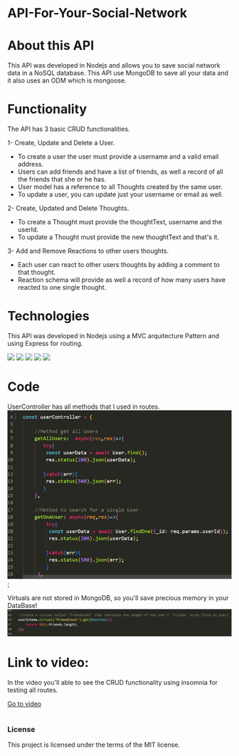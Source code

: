 # API-For-Your-Social-Network


# About this API

This API was developed in Nodejs and allows you to save social network data in a NoSQL database. This API use MongoDB to save all your data and it also uses an ODM which is mongoose.

# Functionality
The API has 3 basic CRUD functionalities.

1- Create, Update and Delete a User.

* To create a user the user must provide a username and a valid email address.
* Users can add friends and have a list of friends, as well a record of all the friends that she or he has.
* User model has a reference to all Thoughts created by the same user.
* To update a user, you can update just your username or email as well. 

2- Create, Updated and Delete Thoughts.
* To create a Thought must provide the thoughtText, username and the userId.
* To update a Thought must provide the new thoughtText and that's it.

3- Add and Remove Reactions to other users thoughts.
* Each user can react to other users thoughts by adding a comment to that thought.
* Reaction schema will provide as well a record of how many users have reacted to one single thought.
    
# Technologies
This API was developed in Nodejs using a MVC arquitecture Pattern and using Express for routing. 

<div style="display=flex flex-row flex-wrap">
<img src="https://img.shields.io/badge/-JavaScript-F7DF1E?logo=javascript&logoColor=fff">
<img src="https://img.shields.io/badge/-Node.js-339933?logo=node.js&logoColor=fff">
<img src="https://img.shields.io/badge/-MongoDB-47A248?logo=mongodb&logoColor=fff">
<img src="https://img.shields.io/badge/-GitHub-181717?logo=github&logoColor=fff">
<img src="https://img.shields.io/badge/-Git-F05032?logo=git&logoColor=fff">
</div>

# Code 

UserController has all methods that I used in routes.
!["Image showing the userController"](./assets/userController.jpg);

Virtuals are not stored in MongoDB, so you'll save precious memory in your DataBase!
!["Image of virtual to show the friends count"](./assets/friendCountVirtual.jpg)


# Link to video:
In the video you'll able to see the CRUD functionality using insomnia for testing all routes.
<div><a href="" target="_blank">Go to video</a></div>



# <h3>License</h3>
This project is licensed under the terms of the MIT license.
